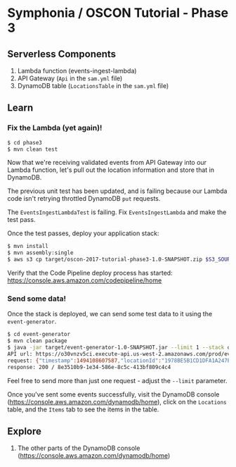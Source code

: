 # Symphonia / OSCON Tutorial - Phase 3

## Serverless Components

1. Lambda function (events-ingest-lambda)
1. API Gateway (`Api` in the `sam.yml` file)
1. DynamoDB table (`LocationsTable` in the `sam.yml` file)

## Learn

### Fix the Lambda (yet again)!

```bash
$ cd phase3
$ mvn clean test
```

Now that we're receiving validated events from API Gateway into our Lambda function, let's pull out
the location information and store that in DynamoDB.

The previous unit test has been updated, and is failing because our Lambda code isn't retrying throttled DynamoDB `put` requests.

The `EventsIngestLambdaTest` is failing. Fix `EventsIngestLambda` and make the test pass.

Once the test passes, deploy your application stack:

```bash
$ mvn install
$ mvn assembly:single
$ aws s3 cp target/oscon-2017-tutorial-phase3-1.0-SNAPSHOT.zip $S3_SOURCE/source.zip
```

Verify that the Code Pipeline deploy process has started: https://console.aws.amazon.com/codepipeline/home

### Send some data!

Once the stack is deployed, we can send some test data to it using the `event-generator`.

```bash
$ cd event-generator
$ mvn clean package
$ java -jar target/event-generator-1.0-SNAPSHOT.jar --limit 1 --stack oscon-2017-tutorial-application
API url: https://o30vnzv5ci.execute-api.us-west-2.amazonaws.com/prod/events
request: {"timestamp":1494108607587,"locationId":"1978BE5B1CD1DFA1A247E8B3BD6827D2","locationName":"Montgomery, AL","latitude":32.361538,"longitude":-86.279118,"city":"Montgomery","state":"AL","temperature":85.5631845254945}
response: 200 / 8e3510b9-1e34-586e-8c5c-413bf809c4c4
```

Feel free to send more than just one request - adjust the `--limit` parameter.

Once you've sent some events successfully, visit the DynamoDB console (https://console.aws.amazon.com/dynamodb/home), click
on the `Locations` table, and the `Items` tab to see the items in the table.

## Explore

1. The other parts of the DynamoDB console (https://console.aws.amazon.com/dynamodb/home)
